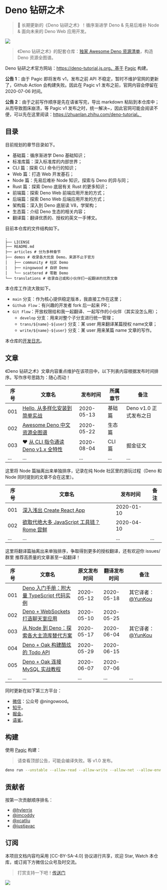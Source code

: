 # Deno 钻研之术

> :sauropod: 长期更新的《Deno 钻研之术》！循序渐进学 Deno & 先易后难补 Node & 面向未来的 Deno Web 应用开发。

![](http://qiniu.ningo.cloud/deno-background.png)

> 《Deno 钻研之术》的配套仓库：[独家 Awesome Deno 资源清单](https://github.com/hylerrix/awesome-deno-cn)，构造 Deno 资源全图谱。

Deno 钻研之术官方网站：https://deno-tutorial.js.org。基于 [Pagic](https://github.com/xcatliu/pagic) 构建。

**公告 1**：由于 Pagic 即将发布 v1，发布之前 API 不稳定，暂时不维护官网的更新了，Github Action 会构建失败。因此在 Pagic v1 发布之前，官网内容会停留在 2020-07-06 时间。

**公告 2**：由于之前写作顺序是先在语雀写完，导出 markdown 粘贴到本仓库中；从而导致图床崩溃，等 Pagic v1 发布之时，统一解决~，因此官网可能会阅读不便，可以先在这里阅读：https://zhuanlan.zhihu.com/deno-tutorial。

## 目录

目前规划的章节目录如下。

* 基础篇：循序渐进学 Deno 基础知识；
* 标准库篇：深入标准库的内部世界；
* CLI 篇：探索 CLI 命令行的知识；
* Web 篇：打造 Web 开发基石；
* Node 篇：先易后难补 Node 知识，探索与 Deno 的异与同；
* Rust 篇：探索 Deno 底层有关 Rust 的更多知识；
* 前端篇：探索 Deno Web 前端应用开发的方式；
* 后端篇：探索 Deno Web 后端应用开发的方式；
* 架构篇：深入到 Deno 底层读 V8，学架构；
* 生态篇：介绍 Deno 生态的相关内容；
* 翻译篇：翻译优质的、授权的英文一手博文。

目前本仓库的文件结构如下。

```
.
├── LICENSE
├── README.md
├── articles # 分为多种章节
├── demos # 收录各大优良 Demo，来源不止于官方
│   ├── community # 社区 Demo
│   ├── ningowood # 自研 Demo
│   └── scattered # 零散 Demo
└── translations # 收录自己或和小伙伴们一起翻译的优质文章
```

本仓库工作流大致如下。

* `main` 分支：作为核心提供稳定版本，我直接工作在这里；
* `Github Flow`：有兴趣的开发者 fork 后一起来 PR；
* `Git Flow`：开放权限给和我一起翻译、一起写作的小伙伴（其实没怎么用）；
  * `develop` 分支：用来对整个子分支进行统一管理；
  * `trans/${name}-${user}` 分支：某 user 用来翻译某篇授权 name文章；
  * `write/${name}-${user}` 分支：某 user 用来某篇 name 文章的写作。

本仓库的[开发日志](./.ningowood/timeline.md)。

## 文章

《Deno 钻研之术》文章内容重点维护在该项目中，以下列表内容根据发布时间排序。写作序号思路为：随心而动！

|序号|文章名|发布时间|所属章节|备注|
|-|-|-|-|-|
|001|[Hello, 从多样化安装到简单实战](https://deno-tutorial.js.org/articles/basic/install-and-hello-world.html)|2020-05-13|基础篇|Deno v1.0 正式发布之日|
|002|[Awesome Deno 中文资源全图谱](https://deno-tutorial.js.org/articles/ecology/awesome-deno-cn.html)|2020-05-22|生态篇||
|003|:heart: [从 CLI 指令通读 Deno v1.x 全特性](https://juejin.im/post/6857058738046861320)|2020-08-04|CLI 篇|掘金征文|
|...|...|...|...|...|

这里将 Node 篇抽离出来单独排序，记录在纯 Node 社区里的游玩过程（Deno 和 Node 同时提到的文章不会在这里）。

|序号|文章名|发布时间|备注|
|-|-|-|-|
|001|[深入浅出 Create React App](https://deno-tutorial.js.org/articles/node/create-react-app-intro.html)|2020-01-10||
|002|[欲取代绝大多 JavaScript 工具链？Rome 尝鲜](https://deno-tutorial.js.org/articles/node/javascript-toolchain-rome.html)|2020-04-10||
|...|...|...|...|

这里将翻译篇抽离出来单独排序，争取得到更多的授权翻译，还有欢迎你 issues/群里 推荐高质量的文章甚至一起翻译！

|序号|文章名|原文发布时间|翻译发布时间|备注|
|-|-|-|-|-|
|001|[Deno 入门手册：附大量 TypeScript 代码实例](https://deno-tutorial.js.org/translations/the-deno-handbook.html)|2020-05-12|2020-05-18|其它译者：[@YunKou](http://github.com/yunkou)|
|002|[Deno + WebSockets 打造聊天室应用](https://deno-tutorial.js.org/translations/deno-chat-app.html)|2020-05-10|2020-05-25||
|003|[从 Node 到 Deno：探索各大主流库替代方案](https://deno-tutorial.js.org/translations/from-node-to-deno.html)|2020-05-17|2020-06-04|其它译者：[@YunKou](http://github.com/yunkou)|
|004|[Deno + Oak 构建酷炫的 Todo API](https://deno-tutorial.js.org/translations/deno-oak-todo-api.html)|2020-05-29|2020-06-15||
|005|[Deno + Oak 连接 MySQL 实战教程](https://deno-tutorial.js.org/translations/deno-oak-mysql.html)|2020-06-07|2020-07-06||
|...|...|...|...|...|

同时更新在如下第三方平台：

* [微信](https://mp.weixin.qq.com/s/Eg2atcxZPpIfgqdAd73imQ)：公众号 @ningowood。
* [知乎](https://zhuanlan.zhihu.com/deno-tutorial)。
* [掘金](https://juejin.im/user/57e9fc052e958a0054509825/posts)。
* [语雀](https://www.yuque.com/ningowood/beginning/record)。

## 构建

使用 [Pagic](https://github.com/xcatliu/pagic) 构建：

> 请查看顶部公告，可能会编译失败。等 v1.0 发布。

```bash
deno run --unstable --allow-read --allow-write --allow-net --allow-env https://deno.land/x/pagic@0.7.28/mod.ts build --serve --watch
```

## 贡献者

按第一次贡献顺序排名：

* [@hylerrix](https://github.com/hylerrix)
* [@imcoddy](https://github.com/imcoddy)
* [@xcatliu](https://github.com/xcatliu)
* [@justjavac](https://github.com/justjavac)

## 订阅

本项目文档内容均采用 [CC-BY-SA-4.0] 协议进行共享，欢迎 Star, Watch 本仓库，或订阅下方微信公众号及时交流。

> 打赏支持一下吧！[传送门](http://qiniu.ningo.cloud/reward-alipay.png)

![](http://qiniu.ningo.cloud/official-qrcode.png)
